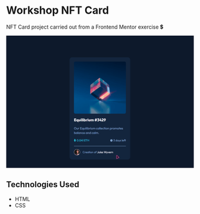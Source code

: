 # Workshop NFT Card
NFT Card project carried out from a Frontend Mentor exercise 💲

[<img src="./src/images/Workshop NFT.gif" alt="GIF do projeto do NFT Card.">](https://yuriown.github.io/Workshop-NFT-Card/)

## Technologies Used
- HTML
- CSS